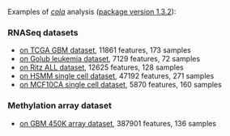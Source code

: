 
Examples of [*cola*](https://github.com/jokergoo/cola) analysis ([package version 1.3.2](https://github.com/jokergoo/cola/releases/tag/1.3.2)):

### RNASeq datasets

- [on TCGA GBM dataset](TCGA_GBM/), 11861 features, 173 samples
- [on Golub leukemia dataset](Golub_leukemia/), 7129 features, 72 samples
- [on Ritz ALL dataset](Ritz_ALL/), 12625 features, 128 samples
- [on HSMM single cell dataset](HSMM_single_cell/), 47192 features, 271 samples
- [on MCF10CA single cell dataset](MCF10CA_scRNAseq/), 5870 features, 160 samples

### Methylation array dataset

- [on GBM 450K array dataset](GBM_450K/), 387901 features, 136 samples
